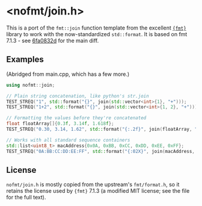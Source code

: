 # <nofmt/join.h>

This is a port of the `fmt::join` function template from the excellent [`{fmt}`](https://fmt.dev/) library to work with
the now-standardized `std::format`. It is based on fmt 7.1.3 -
see [6fa0832d](../../commit/6fa0832decf88e81c6baa0b3aa18fe8dd76d3981) for the main diff.

## Examples

(Abridged from main.cpp, which has a few more.)

```c++
using nofmt::join;

// Plain string concatenation, like python's str.join
TEST_STREQ("1", std::format("{}", join(std::vector<int>{1}, "+")));
TEST_STREQ("1+2", std::format("{}", join(std::vector<int>{1, 2}, "+")));

// Formatting the values before they're concatenated
float floatArray[]{0.3f, 3.14f, 1.618f};
TEST_STREQ("0.30, 3.14, 1.62", std::format("{:.2f}", join(floatArray, ", ")));

// Works with all standard sequence containers
std::list<uint8_t> macAddress{0x0A, 0xBB, 0xCC, 0xDD, 0xEE, 0xFF};
TEST_STREQ("0A:BB:CC:DD:EE:FF", std::format("{:02X}", join(macAddress, ":")));
```

## License

`nofmt/join.h` is mostly copied from the upstream's `fmt/format.h`, so it retains the license used by `{fmt}` 7.1.3 (a
modified MIT license; see the file for the full text).
